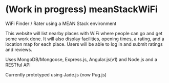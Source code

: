 # (Work in progress) meanStackWiFi
WiFi Finder / Rater using a MEAN Stack environment

This website will list nearby places with WiFi where people can go and get some work done. It will also display facilities, opening times, a rating, and a location map for each place. Users will be able to log in and submit ratings and reviews.

Uses MongoDB/Mongoose, Express.js, Angular.js(v1) and Node.js and a RESTful API

Currently prototyped using Jade.js (now Pug.js)
